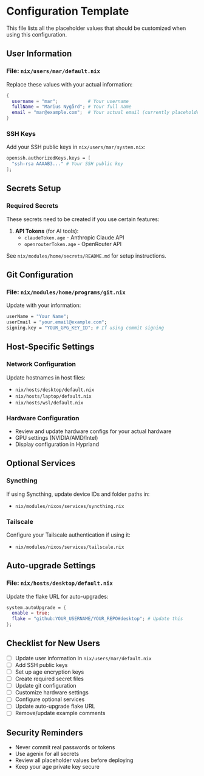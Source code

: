 # Configuration Template

This file lists all the placeholder values that should be customized when using this configuration.

## User Information

### File: `nix/users/mar/default.nix`

Replace these values with your actual information:

```nix
{
  username = "mar";           # Your username
  fullName = "Marius Nygård"; # Your full name
  email = "mar@example.com";  # Your actual email (currently placeholder)
}
```

### SSH Keys

Add your SSH public keys in `nix/users/mar/system.nix`:

```nix
openssh.authorizedKeys.keys = [
  "ssh-rsa AAAAB3..." # Your SSH public key
];
```

## Secrets Setup

### Required Secrets

These secrets need to be created if you use certain features:

1. **API Tokens** (for AI tools):
   - `claudeToken.age` - Anthropic Claude API
   - `openrouterToken.age` - OpenRouter API

See `nix/modules/home/secrets/README.md` for setup instructions.

## Git Configuration

### File: `nix/modules/home/programs/git.nix`

Update with your information:

```nix
userName = "Your Name";
userEmail = "your.email@example.com";
signing.key = "YOUR_GPG_KEY_ID"; # If using commit signing
```

## Host-Specific Settings

### Network Configuration

Update hostnames in host files:

- `nix/hosts/desktop/default.nix`
- `nix/hosts/laptop/default.nix`
- `nix/hosts/wsl/default.nix`

### Hardware Configuration

- Review and update hardware configs for your actual hardware
- GPU settings (NVIDIA/AMD/Intel)
- Display configuration in Hyprland

## Optional Services

### Syncthing

If using Syncthing, update device IDs and folder paths in:

- `nix/modules/nixos/services/syncthing.nix`

### Tailscale

Configure your Tailscale authentication if using it:

- `nix/modules/nixos/services/tailscale.nix`

## Auto-upgrade Settings

### File: `nix/hosts/desktop/default.nix`

Update the flake URL for auto-upgrades:

```nix
system.autoUpgrade = {
  enable = true;
  flake = "github:YOUR_USERNAME/YOUR_REPO#desktop"; # Update this
};
```

## Checklist for New Users

- [ ] Update user information in `nix/users/mar/default.nix`
- [ ] Add SSH public keys
- [ ] Set up age encryption keys
- [ ] Create required secret files
- [ ] Update git configuration
- [ ] Customize hardware settings
- [ ] Configure optional services
- [ ] Update auto-upgrade flake URL
- [ ] Remove/update example comments

## Security Reminders

- Never commit real passwords or tokens
- Use agenix for all secrets
- Review all placeholder values before deploying
- Keep your age private key secure
